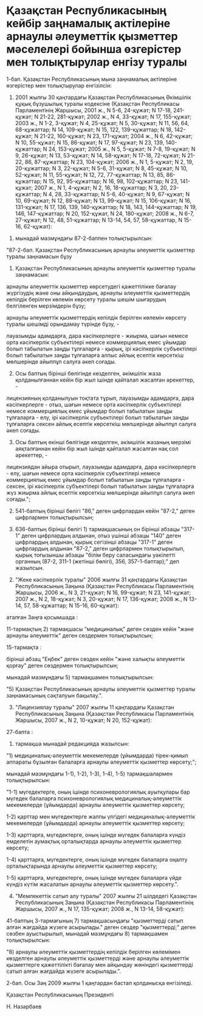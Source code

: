 # Қазақстан Республикасының кейбір заңнамалық актілеріне арнаулы әлеуметтік қызметтер мәселелері бойынша өзгерістер мен толықтырулар енгізу туралы

1-бап. Қазақстан Республикасының мына заңнамалық актілеріне өзгерістер мен толықтырулар енгізілсін:

1. 2001 жылғы 30 қаңтардағы Қазақстан Республикасының Әкімшілік құқық бұзушылық туралы кодексіне (Қазақстан Республикасы Парламентінің Жаршысы, 2001 ж., N 5-6, 24-құжат; N 17-18, 241-құжат; N 21-22, 281-құжат; 2002 ж., N 4, 33-құжат; N 17, 155-құжат; 2003 ж., N 1-2, 3-құжат; N 4, 25-құжат; N 5, 30-құжат; N 11, 56, 64, 68-құжаттар; N 14, 109-құжат; N 15, 122, 139-құжаттар; N 18, 142-құжат; N 21-22, 160-құжат; N 23, 171-құжат; 2004 ж., N 6, 42-құжат; N 10, 55-құжат; N 15, 86-құжат; N 17, 97-құжат; N 23, 139, 140-құжаттар; N 24, 153-құжат; 2005 ж., N 5, 5-құжат; N 7-8, 19-құжат; N 9, 26-құжат; N 13, 53-құжат; N 14, 58-құжат; N 17-18, 72-құжат; N 21-22, 86, 87-құжаттар; N 23, 104-құжат; 2006 ж., N 1, 5-құжат; N 2, 19, 20-құжаттар; N 3, 22-құжат; N 5-6, 31-құжат; N 8, 45-құжат; N 10, 52-құжат; N 11, 55-құжат; N 12, 72, 77-құжаттар; N 13, 85, 86-құжаттар; N 15, 92, 95-құжаттар; N 16, 98, 102-құжаттар; N 23, 141-құжат; 2007 ж., N 1, 4-құжат; N 2, 16, 18-құжаттар; N 3, 20, 23-құжаттар; N 4, 28, 33-құжаттар; N 5-6, 40-құжат; N 9, 67-құжат; N 10, 69-құжат; N 12, 88-құжат; N 13, 99-құжат; N 15, 106-құжат; N 16, 131-құжат; N 17, 136, 139, 140-құжаттар; N 18, 143, 144-құжаттар; N 19, 146, 147-құжаттар; N 20, 152-құжат, N 24, 180-құжат; 2008 ж., N 6-7, 27-құжат; N 12, 48, 51-құжаттар; N 13-14, 54, 57, 58-құжаттар, N 15-16, 62-құжат):

1) мынадай мазмұндағы 87-2-баппен толықтырылсын:

"87-2-бап. Қазақстан Республикасының арнаулы әлеуметтік қызметтер туралы заңнамасын бұзу

1. Қазақстан Республикасының арнаулы әлеуметтік қызметтер туралы заңнамасын:

арнаулы әлеуметтік қызметтер көрсетудегі қажеттілікке бағалау жүргізудің және оны айқындаудың, арнаулы әлеуметтік қызметтердің кепілдік берілген көлемін көрсету туралы шешім шығарудың белгіленген мерзімдерін бұзу;

арнаулы әлеуметтік қызметтердің кепілдік берілген көлемін көрсету туралы шешімді орындамау түрінде бұзу, -

лауазымды адамдарға, дара кәсіпкерлерге - жиырма, шағын немесе орта кәсіпкерлік субъектілері немесе коммерциялық емес ұйымдар болып табылатын заңды тұлғаларға - қырық, ірі кәсіпкерлік субъектілері болып табылатын заңды тұлғаларға алпыс айлық есептік көрсеткіш мөлшерінде айыппұл салуға әкеп соғады.

2. Осы баптың бірінші бөлігінде көзделген, әкімшілік жаза қолданылғаннан кейін бір жыл ішінде қайталап жасалған әрекеттер, -

лицензияның қолданылуын тоқтата тұрып, лауазымды адамдарға, дара кәсіпкерлерге - отыз, шағын немесе орта кәсіпкерлік субъектілері немесе коммерциялық емес ұйымдар болып табылатын заңды тұлғаларға - елу, ірі кәсіпкерлік субъектілері болып табылатын заңды тұлғаларға сексен айлық есептік көрсеткіш мөлшерінде айыппұл салуға әкеп соғады.

3. Осы баптың екінші бөлігінде көзделген, әкімшілік жазаның мерзімі аяқталғаннан кейін бір жыл ішінде қайталап жасалған нақ сол әрекеттер, -

лицензиядан айыра отырып, лауазымды адамдарға, дара кәсіпкерлерге - елу, шағын немесе орта кәсіпкерлік субъектілері немесе коммерциялық емес ұйымдар болып табылатын заңды тұлғаларға - сексен, ірі кәсіпкерлік субъектілері болып табылатын заңды тұлғаларға жүз жиырма айлық есептік көрсеткіш мөлшерінде айыппұл салуға әкеп соғады.";

2) 541-баптың бірінші бөлігі "86," деген цифрлардан кейін "87-2," деген цифрлармен толықтырылсын;

3) 636-баптың бірінші бөлігі 1) тармақшасының он бірінші абзацы "317-1" деген цифрлардың алдынан, отыз үшінші абзацы "140" деген цифрлардың алдынан, қырық сегізінші абзацы "317-1" деген цифрлардың алдынан "87-2," деген цифрлармен толықтырылып, қырық тоғызыншы абзацы "білім беру саласындағы уәкілетті органның (87-2, 311-1 (жетінші бөлігі), 356, 357-1-баптар);" деп жазылсын.

2. "Жеке кәсіпкерлік туралы" 2006 жылғы 31 қаңтардағы Қазақстан Республикасының Заңына (Қазақстан Республикасы Парламентінің Жаршысы, 2006 ж., N 3, 21-құжат; N 16, 99-құжат; N 23, 141-құжат; 2007 ж., N 2, 18-құжат; N 3, 20-құжат; N 17, 136-құжат; 2008 ж., N 13-14, 57, 58-құжаттар; N 15-16, 60-құжат):

аталған Заңға қосымшада :

11-тармақтың 2) тармақшасы "медициналық" деген сөзден кейін "және арнаулы әлеуметтік" деген сөздермен толықтырылсын;

15-тармақта :

бірінші абзац "Еңбек" деген сөзден кейін "және халықты әлеуметтік қорғау" деген сөздермен толықтырылсын;

мынадай мазмұндағы 5) тармақшамен толықтырылсын:

"5) Қазақстан Республикасының арнаулы әлеуметтік қызметтер туралы заңнамасының сақталуын бақылау.".

3. "Лицензиялау туралы" 2007 жылғы 11 қаңтардағы Қазақстан Республикасының Заңына (Қазақстан Республикасы Парламентінің Жаршысы, 2007 ж., N 2, 10-құжат; N 20, 152-құжат):

27-бапта :

1) тармақша мынадай редакцияда жазылсын:

"1) медициналық-әлеуметтік мекемелерде (ұйымдарда) тірек-қимыл аппараты бұзылған балаларға арнаулы әлеуметтік қызметтер көрсету;";

мынадай мазмұндағы 1-1), 1-2), 1-3), 1-4), 1-5) тармақшалармен толықтырылсын:

"1-1) мүгедектерге, оның ішінде психоневрологиялық ауытқулары бар мүгедек балаларға психоневрологиялық медициналық-әлеуметтік мекемелерде (ұйымдарда) арнаулы әлеуметтік қызметтер көрсету;

1-2) қарттар мен мүгедектерге жалпы үлгідегі медициналық-әлеуметтік мекемелерде (ұйымдарда) арнаулы әлеуметтік қызметтер көрсету;

1-3) қарттарға, мүгедектерге, оның ішінде мүгедек балаларға күндіз емделетін аумақтық орталықтарда арнаулы әлеуметтік қызметтер көрсету;

1-4) қарттарға, мүгедектерге, оның ішінде мүгедек балаларға оңалту орталықтарында арнаулы әлеуметтік қызметтер көрсету;

1-5) қарттарға, мүгедектерге, оның ішінде мүгедек балаларға үйде күндіз күтім жасалатын арнаулы әлеуметтік қызметтер көрсету.".

4. "Мемлекеттік сатып алу туралы" 2007 жылғы 21 шілдедегі Қазақстан Республикасының Заңына (Қазақстан Республикасы Парламентінің Жаршысы, 2007 ж., N 17, 135-құжат; 2008 ж., N 13-14, 58-құжат):

41-баптың 3-тармағының 7) тармақшасындағы "қызметтерді сатып алған жағдайда жүзеге асырылады." деген сөздер "қызметтерді;" деген сөзбен ауыстырылып, мынадай мазмұндағы 8) тармақшамен толықтырылсын:

"8) арнаулы әлеуметтік қызметтердің кепілдік берілген көлемімен көзделген арнаулы әлеуметтік қызметтерді және арнаулы әлеуметтік қызметтерге қажеттілікті бағалау мен айқындау жөніндегі қызметтерді сатып алған жағдайда жүзеге асырылады.".

2-бап. Осы Заң 2009 жылғы 1 қаңтардан бастап қолданысқа енгізіледі.

Қазақстан Республикасының Президенті

Н. Назарбаев

